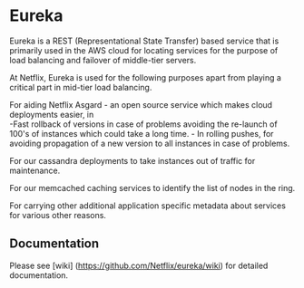 Eureka
=====

Eureka is a REST (Representational State Transfer) based service that is primarily used in the AWS cloud for locating services for the purpose of load balancing and failover of middle-tier servers.


At Netflix, Eureka is used for the following purposes apart from playing a critical part in mid-tier load balancing.

For aiding Netflix Asgard -  an open source service which makes cloud deployments easier, in  
         -Fast rollback of versions in case of problems avoiding the re-launch of 100's of instances which
          could take a long time.
        - In rolling pushes, for avoiding propagation of a new version to all instances in case of problems.

For our cassandra deployments to take instances out of traffic for maintenance.

For our memcached caching services to identify the list of nodes in the ring.

For carrying other additional application specific metadata about services for various other reasons.


Documentation
--------------
Please see [wiki] (https://github.com/Netflix/eureka/wiki) for detailed documentation.
